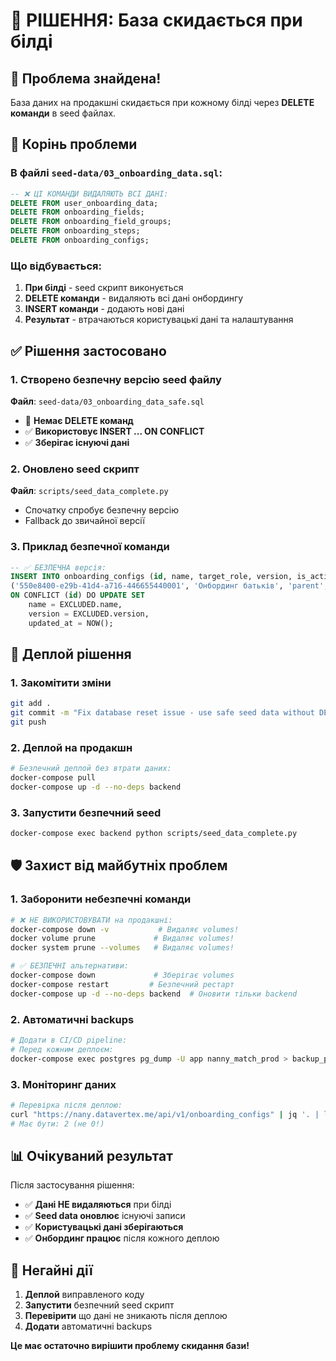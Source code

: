 # 🔧 РІШЕННЯ: База скидається при білді

## 🎯 Проблема знайдена!
База даних на продакшні скидається при кожному білді через **DELETE команди** в seed файлах.

## 🚨 Корінь проблеми

### В файлі `seed-data/03_onboarding_data.sql`:
```sql
-- ❌ ЦІ КОМАНДИ ВИДАЛЯЮТЬ ВСІ ДАНІ:
DELETE FROM user_onboarding_data;
DELETE FROM onboarding_fields;
DELETE FROM onboarding_field_groups;  
DELETE FROM onboarding_steps;
DELETE FROM onboarding_configs;
```

### Що відбувається:
1. **При білді** - seed скрипт виконується
2. **DELETE команди** - видаляють всі дані онбордингу
3. **INSERT команди** - додають нові дані
4. **Результат** - втрачаються користувацькі дані та налаштування

## ✅ Рішення застосовано

### 1. **Створено безпечну версію seed файлу**
**Файл**: `seed-data/03_onboarding_data_safe.sql`
- 🚫 **Немає DELETE команд**
- ✅ **Використовує INSERT ... ON CONFLICT**
- ✅ **Зберігає існуючі дані**

### 2. **Оновлено seed скрипт**
**Файл**: `scripts/seed_data_complete.py`
- Спочатку спробує безпечну версію
- Fallback до звичайної версії

### 3. **Приклад безпечної команди**
```sql
-- ✅ БЕЗПЕЧНА версія:
INSERT INTO onboarding_configs (id, name, target_role, version, is_active, is_default) VALUES
('550e8400-e29b-41d4-a716-446655440001', 'Онбординг батьків', 'parent', 1, true, true)
ON CONFLICT (id) DO UPDATE SET
    name = EXCLUDED.name,
    version = EXCLUDED.version,
    updated_at = NOW();
```

## 🚀 Деплой рішення

### 1. **Закомітити зміни**
```bash
git add .
git commit -m "Fix database reset issue - use safe seed data without DELETE commands"
git push
```

### 2. **Деплой на продакшн**
```bash
# Безпечний деплой без втрати даних:
docker-compose pull
docker-compose up -d --no-deps backend
```

### 3. **Запустити безпечний seed**
```bash
docker-compose exec backend python scripts/seed_data_complete.py
```

## 🛡️ Захист від майбутніх проблем

### 1. **Заборонити небезпечні команди**
```bash
# ❌ НЕ ВИКОРИСТОВУВАТИ на продакшні:
docker-compose down -v           # Видаляє volumes!
docker volume prune             # Видаляє volumes!
docker system prune --volumes   # Видаляє volumes!

# ✅ БЕЗПЕЧНІ альтернативи:
docker-compose down             # Зберігає volumes
docker-compose restart         # Безпечний рестарт
docker-compose up -d --no-deps backend  # Оновити тільки backend
```

### 2. **Автоматичні backups**
```bash
# Додати в CI/CD pipeline:
# Перед кожним деплоєм:
docker-compose exec postgres pg_dump -U app nanny_match_prod > backup_pre_deploy.sql
```

### 3. **Моніторинг даних**
```bash
# Перевірка після деплою:
curl "https://nany.datavertex.me/api/v1/onboarding_configs" | jq '. | length'
# Має бути: 2 (не 0!)
```

## 📊 Очікуваний результат

Після застосування рішення:
- ✅ **Дані НЕ видаляються** при білді
- ✅ **Seed data оновлює** існуючі записи
- ✅ **Користувацькі дані зберігаються**
- ✅ **Онбординг працює** після кожного деплою

## 🎯 Негайні дії

1. **Деплой** виправленого коду
2. **Запустити** безпечний seed скрипт
3. **Перевірити** що дані не зникають після деплою
4. **Додати** автоматичні backups

**Це має остаточно вирішити проблему скидання бази!**